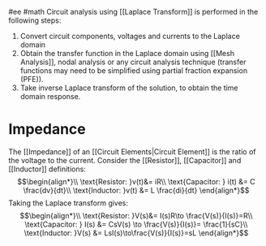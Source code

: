 #ee #math
Circuit analysis using [[Laplace Transform]] is performed in the following steps:
1. Convert circuit components, voltages and currents to the Laplace domain
2. Obtain the transfer function in the Laplace domain using [[Mesh Analysis]], nodal analysis or any circuit analysis technique (transfer functions may need to be simplified using partial fraction expansion (PFE)).
3. Take inverse Laplace transform of the solution, to obtain the time domain response.

# Impedance
The [[Impedance]] of an [[Circuit Elements|Circuit Element]] is the ratio of the voltage to the current. Consider the [[Resistor]], [[Capacitor]] and [[Inductor]] definitions:
$$\begin{align*}\\
\text{Resistor: }v(t)&= iR\\
\text{Capacitor: } i(t) &= C \frac{dv}{dt}\\
\text{Inductor: }v(t) &= L \frac{di}{dt}
\end{align*}$$
Taking the Laplace transform gives:
$$\begin{align*}\\
\text{Resistor: }V(s)&= I(s)R\to \frac{V(s)}{I(s)}=R\\
\text{Capacitor: } I(s) &= CsV(s) \to \frac{V(s)}{I(s)}= \frac{1}{sC}\\
\text{Inductor: }V(s) &= LsI(s)\to\frac{V(s)}{I(s)}=sL
\end{align*}$$
